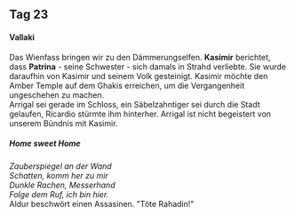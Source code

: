## Tag 23
#### Vallaki
Das Wienfass bringen wir zu den Dämmerungselfen. **Kasimir** berichtet, dass **Patrina** - seine Schwester - sich damals in Strahd verliebte. Sie wurde daraufhin von Kasimir und seinem Volk gesteinigt. Kasimir möchte den Amber Temple auf dem Ghakis erreichen, um die Vergangenheit ungeschehen zu machen.<br/>Arrigal sei gerade im Schloss, ein Säbelzahntiger sei durch die Stadt gelaufen, Ricardio stürmte ihm hinterher. Arrigal ist nicht begeistert von unserem Bündnis mit Kasimir.

##### Home sweet Home
*Zauberspiegel an der Wand<br/>Schatten, komm her zu mir<br/>Dunkle Rachen, Messerhand<br/>Folge dem Ruf, ich bin hier.*<br/>Aldur beschwört einen Assasinen. "Töte Rahadin!"